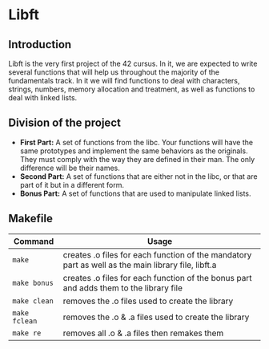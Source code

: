 # Libft

## Introduction
Libft is the very first project of the 42 cursus. In it, we are expected to write several functions that will help us throughout the majority of the fundamentals track. In it we will find functions to deal with characters, strings, numbers, memory allocation and treatment, as well as functions to deal with linked lists.

## Division of the project
* **First Part:** A set of functions from the  libc. Your functions will have the same prototypes and implement the same behaviors as the originals. They must comply with the way they are defined in their  man. The only difference will be their names.
* **Second Part:** A set of functions that are either not in the  libc, or that are part of it but in a different form.
* **Bonus Part:** A set of functions that are used to manipulate linked lists.

## Makefile
| Command | Usage |
| --- | --- |
| `make` | creates .o files for each function of the mandatory part as well as the main library file, libft.a |
| `make bonus` | creates .o files for each function of the bonus part and adds them to the library file
| `make clean` | removes the .o files used to create the library |
| `make fclean` | removes the .o & .a files used to create the library |
| `make re` | removes all .o & .a files then remakes them |